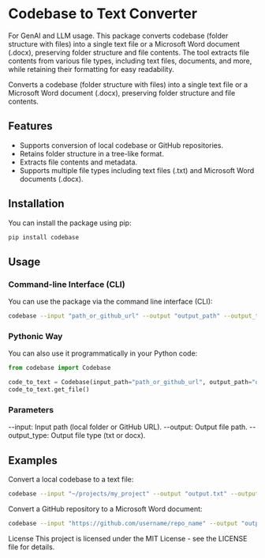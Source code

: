 # Codebase to Text Converter
For GenAI and LLM usage. This package converts codebase (folder structure with files) into a single text file or a Microsoft Word document (.docx), preserving folder structure and file contents. The tool extracts file contents from various file types, including text files, documents, and more, while retaining their formatting for easy readability.



Converts a codebase (folder structure with files) into a single text file or a Microsoft Word document (.docx), preserving folder structure and file contents.

## Features

- Supports conversion of local codebase or GitHub repositories.
- Retains folder structure in a tree-like format.
- Extracts file contents and metadata.
- Supports multiple file types including text files (.txt) and Microsoft Word documents (.docx).

## Installation

You can install the package using pip:

```bash
pip install codebase
```

## Usage
### Command-line Interface (CLI)
You can use the package via the command line interface (CLI):
```bash
codebase --input "path_or_github_url" --output "output_path" --output_type "txt"
```

### Pythonic Way
You can also use it programmatically in your Python code:

```python
from codebase import Codebase

code_to_text = Codebase(input_path="path_or_github_url", output_path="output_path", output_type="txt")
code_to_text.get_file()
```

### Parameters
--input: Input path (local folder or GitHub URL).
--output: Output file path.
--output_type: Output file type (txt or docx).


## Examples
Convert a local codebase to a text file:
```bash
codebase --input "~/projects/my_project" --output "output.txt" --output_type "txt"
```

Convert a GitHub repository to a Microsoft Word document:

```bash
codebase --input "https://github.com/username/repo_name" --output "output.docx" --output_type "docx"
```


License
This project is licensed under the MIT License - see the LICENSE file for details.


